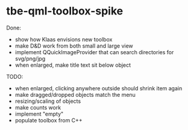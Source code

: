 # tbe-qml-toolbox-spike

Done:
 * show how Klaas envisions new toolbox
 * make D&D work from both small and large view
 * implement QQuickImageProvider that can search directories for svg/png/jpg
 * when enlarged, make title text sit below object

TODO:
 * when enlarged, clicking anywhere outside should shrink item again
 * make dragged/dropped objects match the menu
 * resizing/scaling of objects
 * make counts work
 * implement "empty"
 * populate toolbox from C++

